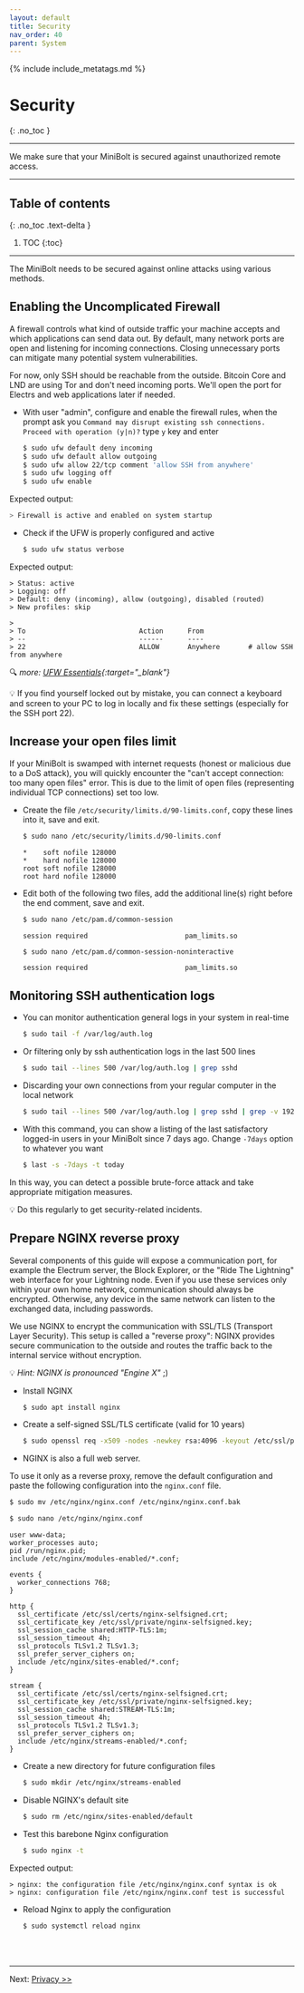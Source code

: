 ```yaml
---
layout: default
title: Security
nav_order: 40
parent: System
---
```

<!-- markdownlint-disable MD014 MD022 MD025 MD033 MD040 -->
{% include include_metatags.md %}

# Security

{: .no_toc }

---

We make sure that your MiniBolt is secured against unauthorized remote access.

---

## Table of contents
{: .no_toc .text-delta }

1. TOC
{:toc}

---

The MiniBolt needs to be secured against online attacks using various methods.

## Enabling the Uncomplicated Firewall

A firewall controls what kind of outside traffic your machine accepts and which applications can send data out.
By default, many network ports are open and listening for incoming connections.
Closing unnecessary ports can mitigate many potential system vulnerabilities.

For now, only SSH should be reachable from the outside.
Bitcoin Core and LND are using Tor and don't need incoming ports.
We'll open the port for Electrs and web applications later if needed.

* With user "admin", configure and enable the firewall rules, when the prompt ask you `Command may disrupt existing ssh connections. Proceed with operation (y|n)?` type `y` key and enter

  ```sh
  $ sudo ufw default deny incoming
  $ sudo ufw default allow outgoing
  $ sudo ufw allow 22/tcp comment 'allow SSH from anywhere'
  $ sudo ufw logging off
  $ sudo ufw enable
  ```

Expected output:

  ```sh
  > Firewall is active and enabled on system startup
  ```

* Check if the UFW is properly configured and active

  ```sh
  $ sudo ufw status verbose
  ```

Expected output:

  ```
  > Status: active
  > Logging: off
  > Default: deny (incoming), allow (outgoing), disabled (routed)
  > New profiles: skip

  >
  > To                            Action      From
  > --                            ------      ----
  > 22                            ALLOW       Anywhere       # allow SSH from anywhere
  ```

🔍 *more: [UFW Essentials](https://www.digitalocean.com/community/tutorials/ufw-essentials-common-firewall-rules-and-commands){:target="_blank"}*

💡 If you find yourself locked out by mistake, you can connect a keyboard and screen to your PC to log in locally and fix these settings (especially for the SSH port 22).

## Increase your open files limit

If your MiniBolt is swamped with internet requests (honest or malicious due to a DoS attack), you will quickly encounter the "can't accept connection: too many open files" error.
This is due to the limit of open files (representing individual TCP connections) set too low.

* Create the file `/etc/security/limits.d/90-limits.conf`, copy these lines into it, save and exit.

  ```sh
  $ sudo nano /etc/security/limits.d/90-limits.conf
  ```

  ```
  *    soft nofile 128000
  *    hard nofile 128000
  root soft nofile 128000
  root hard nofile 128000
  ```

* Edit both of the following two files, add the additional line(s) right before the end comment, save and exit.

  ```sh
  $ sudo nano /etc/pam.d/common-session
  ```

  ```
  session required                        pam_limits.so
  ```

  ```sh
  $ sudo nano /etc/pam.d/common-session-noninteractive
  ```

  ```
  session required                        pam_limits.so
  ```

## Monitoring SSH authentication logs

* You can monitor authentication general logs in your system in real-time

  ```sh
  $ sudo tail -f /var/log/auth.log
  ```

* Or filtering only by ssh authentication logs in the last 500 lines

  ```sh
  $ sudo tail --lines 500 /var/log/auth.log | grep sshd
  ```

* Discarding your own connections from your regular computer in the local network

  ```sh
  $ sudo tail --lines 500 /var/log/auth.log | grep sshd | grep -v 192.168.X.XXX
  ```

* With this command, you can show a listing of the last satisfactory logged-in users in your MiniBolt since 7 days ago. Change `-7days` option to whatever you want

  ```sh
  $ last -s -7days -t today
  ```

In this way, you can detect a possible brute-force attack and take appropriate mitigation measures.

💡 Do this regularly to get security-related incidents.

## Prepare NGINX reverse proxy

Several components of this guide will expose a communication port, for example the Electrum server, the Block Explorer, or the "Ride The Lightning" web interface for your Lightning node.
Even if you use these services only within your own home network, communication should always be encrypted.
Otherwise, any device in the same network can listen to the exchanged data, including passwords.

We use NGINX to encrypt the communication with SSL/TLS (Transport Layer Security).
This setup is called a "reverse proxy": NGINX provides secure communication to the outside and routes the traffic back to the internal service without encryption.

💡 _Hint: NGINX is pronounced "Engine X"_ ;)

* Install NGINX

  ```sh
  $ sudo apt install nginx
  ```

* Create a self-signed SSL/TLS certificate (valid for 10 years)

  ```sh
  $ sudo openssl req -x509 -nodes -newkey rsa:4096 -keyout /etc/ssl/private/nginx-selfsigned.key -out /etc/ssl/certs/nginx-selfsigned.crt -subj "/CN=localhost" -days 3650
  ```

* NGINX is also a full web server.

 To use it only as a reverse proxy, remove the default configuration and paste the following configuration into the `nginx.conf` file.

  ```sh
  $ sudo mv /etc/nginx/nginx.conf /etc/nginx/nginx.conf.bak
  ```

  ```sh
  $ sudo nano /etc/nginx/nginx.conf
  ```

  ```
  user www-data;
  worker_processes auto;
  pid /run/nginx.pid;
  include /etc/nginx/modules-enabled/*.conf;

  events {
    worker_connections 768;
  }

  http {
    ssl_certificate /etc/ssl/certs/nginx-selfsigned.crt;
    ssl_certificate_key /etc/ssl/private/nginx-selfsigned.key;
    ssl_session_cache shared:HTTP-TLS:1m;
    ssl_session_timeout 4h;
    ssl_protocols TLSv1.2 TLSv1.3;
    ssl_prefer_server_ciphers on;
    include /etc/nginx/sites-enabled/*.conf;
  }

  stream {
    ssl_certificate /etc/ssl/certs/nginx-selfsigned.crt;
    ssl_certificate_key /etc/ssl/private/nginx-selfsigned.key;
    ssl_session_cache shared:STREAM-TLS:1m;
    ssl_session_timeout 4h;
    ssl_protocols TLSv1.2 TLSv1.3;
    ssl_prefer_server_ciphers on;
    include /etc/nginx/streams-enabled/*.conf;
  }
  ```

* Create a new directory for future configuration files

  ```sh
  $ sudo mkdir /etc/nginx/streams-enabled
  ```

* Disable NGINX's default site

  ```sh
  $ sudo rm /etc/nginx/sites-enabled/default
  ```

* Test this barebone Nginx configuration

  ```sh
  $ sudo nginx -t
  ```

Expected output:

  ```
  > nginx: the configuration file /etc/nginx/nginx.conf syntax is ok
  > nginx: configuration file /etc/nginx/nginx.conf test is successful
  ```

* Reload Nginx to apply the configuration

  ```sh
  $ sudo systemctl reload nginx
  ```

<br /><br />

---

Next: [Privacy >>](privacy.md)
